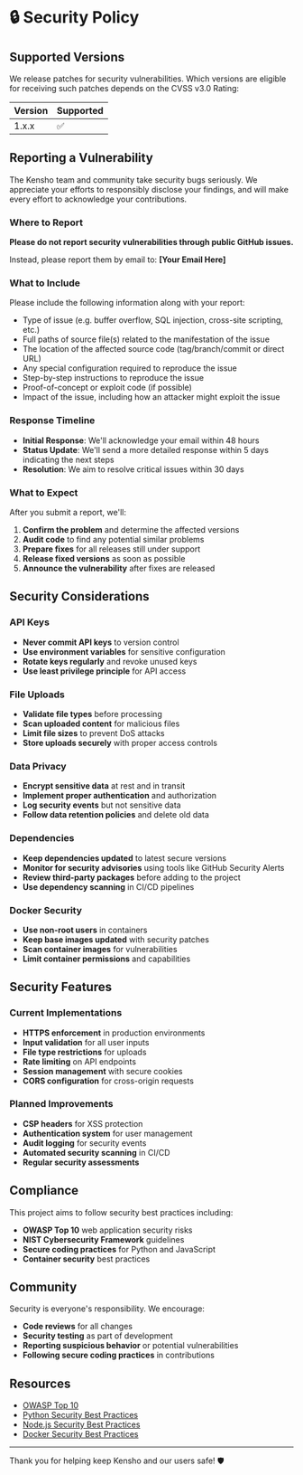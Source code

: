 # 🔒 Security Policy

## Supported Versions

We release patches for security vulnerabilities. Which versions are eligible for receiving such patches depends on the CVSS v3.0 Rating:

| Version | Supported          |
| ------- | ------------------ |
| 1.x.x   | :white_check_mark: |

## Reporting a Vulnerability

The Kensho team and community take security bugs seriously. We appreciate your efforts to responsibly disclose your findings, and will make every effort to acknowledge your contributions.

### Where to Report

**Please do not report security vulnerabilities through public GitHub issues.**

Instead, please report them by email to: **[Your Email Here]**

### What to Include

Please include the following information along with your report:

- Type of issue (e.g. buffer overflow, SQL injection, cross-site scripting, etc.)
- Full paths of source file(s) related to the manifestation of the issue
- The location of the affected source code (tag/branch/commit or direct URL)
- Any special configuration required to reproduce the issue
- Step-by-step instructions to reproduce the issue
- Proof-of-concept or exploit code (if possible)
- Impact of the issue, including how an attacker might exploit the issue

### Response Timeline

- **Initial Response**: We'll acknowledge your email within 48 hours
- **Status Update**: We'll send a more detailed response within 5 days indicating the next steps
- **Resolution**: We aim to resolve critical issues within 30 days

### What to Expect

After you submit a report, we'll:

1. **Confirm the problem** and determine the affected versions
2. **Audit code** to find any potential similar problems
3. **Prepare fixes** for all releases still under support
4. **Release fixed versions** as soon as possible
5. **Announce the vulnerability** after fixes are released

## Security Considerations

### API Keys

- **Never commit API keys** to version control
- **Use environment variables** for sensitive configuration
- **Rotate keys regularly** and revoke unused keys
- **Use least privilege principle** for API access

### File Uploads

- **Validate file types** before processing
- **Scan uploaded content** for malicious files
- **Limit file sizes** to prevent DoS attacks
- **Store uploads securely** with proper access controls

### Data Privacy

- **Encrypt sensitive data** at rest and in transit
- **Implement proper authentication** and authorization
- **Log security events** but not sensitive data
- **Follow data retention policies** and delete old data

### Dependencies

- **Keep dependencies updated** to latest secure versions
- **Monitor for security advisories** using tools like GitHub Security Alerts
- **Review third-party packages** before adding to the project
- **Use dependency scanning** in CI/CD pipelines

### Docker Security

- **Use non-root users** in containers
- **Keep base images updated** with security patches
- **Scan container images** for vulnerabilities
- **Limit container permissions** and capabilities

## Security Features

### Current Implementations

- **HTTPS enforcement** in production environments
- **Input validation** for all user inputs
- **File type restrictions** for uploads
- **Rate limiting** on API endpoints
- **Session management** with secure cookies
- **CORS configuration** for cross-origin requests

### Planned Improvements

- **CSP headers** for XSS protection
- **Authentication system** for user management
- **Audit logging** for security events
- **Automated security scanning** in CI/CD
- **Regular security assessments**

## Compliance

This project aims to follow security best practices including:

- **OWASP Top 10** web application security risks
- **NIST Cybersecurity Framework** guidelines
- **Secure coding practices** for Python and JavaScript
- **Container security** best practices

## Community

Security is everyone's responsibility. We encourage:

- **Code reviews** for all changes
- **Security testing** as part of development
- **Reporting suspicious behavior** or potential vulnerabilities
- **Following secure coding practices** in contributions

## Resources

- [OWASP Top 10](https://owasp.org/www-project-top-ten/)
- [Python Security Best Practices](https://python.org/dev/security/)
- [Node.js Security Best Practices](https://nodejs.org/en/docs/guides/security/)
- [Docker Security Best Practices](https://docs.docker.com/engine/security/)

---

Thank you for helping keep Kensho and our users safe! 🛡️ 